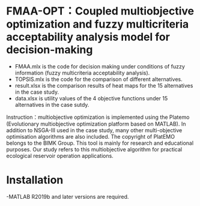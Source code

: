 # FMAA-OPT：Coupled multiobjective optimization and fuzzy multicriteria acceptability analysis model for decision-making
- FMAA.mlx is the code for decision making under conditions of fuzzy information (fuzzy multicriteria acceptability analysis).
- TOPSIS.mlx is the code for the comparison of different alternatives.
- result.xlsx is the comparison results of heat maps for the 15 alternatives in the case study.
- data.xlsx is utility values of the 4 objective functions under 15 alternatives in the case sutdy.

Instruction：multiobjective optimization is implemented using the Platemo (Evolutionary multiobjective optimization platform based on MATLAB).
In addition to NSGA-Ⅲ used in the case study, many other multi-objective optimisation algorithms are also included.
The copyright of PlatEMO belongs to the BIMK Group. This tool is mainly for research and educational purposes.
Our study refers to this multiobjective algorithm for practical ecological reservoir operation applications.

# Installation
-MATLAB R2019b and later versions are required.
